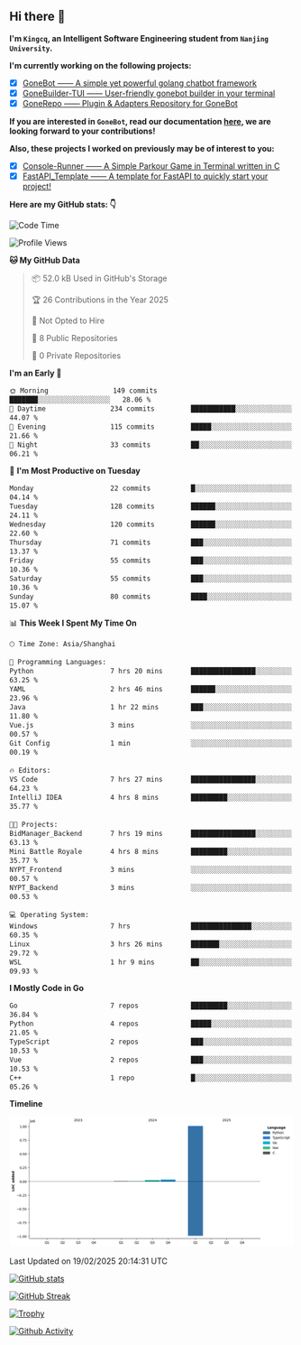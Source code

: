## Hi there 👋

**I'm `Kingcq`, an Intelligent Software Engineering student from `Nanjing University`.**

**I'm currently working on the following projects:**

- [x] [GoneBot —— A simple yet powerful golang chatbot framework](https://github.com/gonebot-dev/gonebot)
- [x] [GoneBuilder-TUI —— User-friendly gonebot builder in your terminal](https://github.com/gonebot-dev/gonebuilder-tui)
- [x] [GoneRepo —— Plugin & Adapters Repository for GoneBot](https://github.com/gonebot-dev/gonerepo)

**If you are interested in `GoneBot`, read our documentation [here](https://gonebot-dev.github.io/), we are looking forward to your contributions!**

**Also, these projects I worked on previously may be of interest to you:**

- [x] [Console-Runner —— A Simple Parkour Game in Terminal written in C](https://github.com/Kingcxp/Console-Runners)
- [x] [FastAPI_Template —— A template for FastAPI to quickly start your project!](https://github.com/Kingcxp/FastAPI_Template)

**Here are my GitHub stats: 👇**
<!--START_SECTION:waka-->
![Code Time](http://img.shields.io/badge/Code%20Time-1%2C487%20hrs%2033%20mins-blue)

![Profile Views](http://img.shields.io/badge/Profile%20Views-1-blue)

**🐱 My GitHub Data** 

> 📦 52.0 kB Used in GitHub's Storage 
 > 
> 🏆 26 Contributions in the Year 2025
 > 
> 🚫 Not Opted to Hire
 > 
> 📜 8 Public Repositories 
 > 
> 🔑 0 Private Repositories 
 > 
**I'm an Early 🐤** 

```text
🌞 Morning                149 commits         ███████░░░░░░░░░░░░░░░░░░   28.06 % 
🌆 Daytime                234 commits         ███████████░░░░░░░░░░░░░░   44.07 % 
🌃 Evening                115 commits         █████░░░░░░░░░░░░░░░░░░░░   21.66 % 
🌙 Night                  33 commits          ██░░░░░░░░░░░░░░░░░░░░░░░   06.21 % 
```
📅 **I'm Most Productive on Tuesday** 

```text
Monday                   22 commits          █░░░░░░░░░░░░░░░░░░░░░░░░   04.14 % 
Tuesday                  128 commits         ██████░░░░░░░░░░░░░░░░░░░   24.11 % 
Wednesday                120 commits         ██████░░░░░░░░░░░░░░░░░░░   22.60 % 
Thursday                 71 commits          ███░░░░░░░░░░░░░░░░░░░░░░   13.37 % 
Friday                   55 commits          ███░░░░░░░░░░░░░░░░░░░░░░   10.36 % 
Saturday                 55 commits          ███░░░░░░░░░░░░░░░░░░░░░░   10.36 % 
Sunday                   80 commits          ████░░░░░░░░░░░░░░░░░░░░░   15.07 % 
```


📊 **This Week I Spent My Time On** 

```text
🕑︎ Time Zone: Asia/Shanghai

💬 Programming Languages: 
Python                   7 hrs 20 mins       ████████████████░░░░░░░░░   63.25 % 
YAML                     2 hrs 46 mins       ██████░░░░░░░░░░░░░░░░░░░   23.96 % 
Java                     1 hr 22 mins        ███░░░░░░░░░░░░░░░░░░░░░░   11.80 % 
Vue.js                   3 mins              ░░░░░░░░░░░░░░░░░░░░░░░░░   00.57 % 
Git Config               1 min               ░░░░░░░░░░░░░░░░░░░░░░░░░   00.19 % 

🔥 Editors: 
VS Code                  7 hrs 27 mins       ████████████████░░░░░░░░░   64.23 % 
IntelliJ IDEA            4 hrs 8 mins        █████████░░░░░░░░░░░░░░░░   35.77 % 

🐱‍💻 Projects: 
BidManager_Backend       7 hrs 19 mins       ████████████████░░░░░░░░░   63.13 % 
Mini Battle Royale       4 hrs 8 mins        █████████░░░░░░░░░░░░░░░░   35.77 % 
NYPT_Frontend            3 mins              ░░░░░░░░░░░░░░░░░░░░░░░░░   00.57 % 
NYPT_Backend             3 mins              ░░░░░░░░░░░░░░░░░░░░░░░░░   00.53 % 

💻 Operating System: 
Windows                  7 hrs               ███████████████░░░░░░░░░░   60.35 % 
Linux                    3 hrs 26 mins       ███████░░░░░░░░░░░░░░░░░░   29.72 % 
WSL                      1 hr 9 mins         ██░░░░░░░░░░░░░░░░░░░░░░░   09.93 % 
```

**I Mostly Code in Go** 

```text
Go                       7 repos             █████████░░░░░░░░░░░░░░░░   36.84 % 
Python                   4 repos             █████░░░░░░░░░░░░░░░░░░░░   21.05 % 
TypeScript               2 repos             ███░░░░░░░░░░░░░░░░░░░░░░   10.53 % 
Vue                      2 repos             ███░░░░░░░░░░░░░░░░░░░░░░   10.53 % 
C++                      1 repo              █░░░░░░░░░░░░░░░░░░░░░░░░   05.26 % 
```



**Timeline**

![Lines of Code chart](https://raw.githubusercontent.com/Kingcxp/Kingcxp/main/assets/bar_graph.png)


 Last Updated on 19/02/2025 20:14:31 UTC
<!--END_SECTION:waka-->

[![GitHub stats](https://github-readme-stats.vercel.app/api?username=Kingcxp&show_icons=true&count_private=true&theme=aura&hide_border=true&icon_color=FF4500&text_color=76EE00)](https://github.com/anuraghazra/github-readme-stats)    

[![GitHub Streak](https://github-readme-streak-stats.herokuapp.com/?user=Kingcxp&hide_border=true&theme=catppuccin-macchiato)](https://git.io/streak-stats)

[![Trophy](https://github-profile-trophy.vercel.app/?username=Kingcxp&theme=dracula)](https://github.com/ryo-ma/github-profile-trophy)

[![Github Activity](https://github-readme-activity-graph.vercel.app/graph?username=Kingcxp&theme=tokyo-night&hide_border=true)](https://github.com/ashutosh00710/github-readme-activity-graph)
